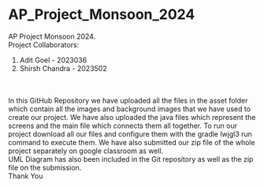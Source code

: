 # AP_Project_Monsoon_2024
AP Project Monsoon 2024.
<br>
Project Collaborators:
<br>
1. Adit Goel - 2023036
2. Shirsh Chandra - 2023502
<br>
<br>
In this GitHub Repository we have uploaded all the files in the asset folder which contain all the images and background images that we have used to create our project. We have also uploaded the java files which represent the screens and the main file which connects them all together. To run our project download all our files and configure them with the gradle lwjgl3 run command to execute them. We have also submitted our zip file of the whole project separately on google classroom as well.
<br>
UML Diagram has also been included in the Git repository as well as the zip file on the submission.
<br>
Thank You
